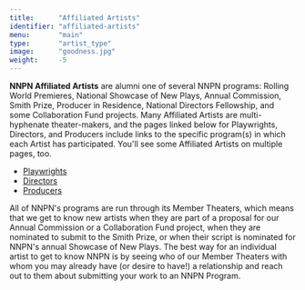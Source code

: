 ```yaml
---
title:      "Affiliated Artists"
identifier: "affiliated-artists"
menu:       "main"
type:       "artist_type"
image:      "goodness.jpg"
weight:     -5
---
```


**NNPN Affiliated Artists** are alumni one of several NNPN programs: Rolling World Premieres, National Showcase of New Plays, Annual Commission, Smith Prize, Producer in Residence, National Directors Fellowship, and some Collaboration Fund projects. Many Affiliated Artists are multi-hyphenate theater-makers, and the pages linked below for Playwrights, Directors, and Producers include links to the specific program(s) in which each Artist has participated. You'll see some Affiliated Artists on multiple pages, too. 

- [Playwrights](/affiliated-artists/playwrights)
- [Directors](/affiliated-artists/directors)
- [Producers](/affiliated-artists/producers)


All of NNPN's programs are run through its Member Theaters, which means that we get to know new artists when they are part of a proposal for our Annual Commission or a Collaboration Fund project, when they are nominated to submit to the Smith Prize, or when their script is nominated for NNPN's annual Showcase of New Plays. The best way for an individual artist to get to know NNPN is by seeing who of our Member Theaters with whom you may already have (or desire to have!) a relationship and reach out to them about submitting your work to an NNPN Program.
